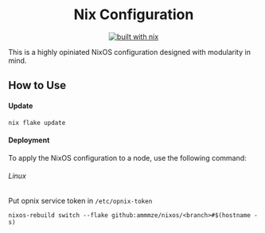 <div align="center">

# Nix Configuration

[![built with nix](https://img.shields.io/badge/built_with_nix-blue?style=for-the-badge&logo=nixos&logoColor=white)](https://builtwithnix.org)

</div>

This is a highly opiniated NixOS configuration designed with modularity in mind.
<!--
The following tools are used in this stack:

- [deploy-rs]
- [nix-darwin]
-->
## How to Use

#### Update

```console
nix flake update
```

#### Deployment

To apply the NixOS configuration to a node, use the following command:

<!--
###### deploy-rs

```console
deploy .#$(hostname)
```
-->

###### Linux

Put opnix service token in `/etc/opnix-token`

```console
nixos-rebuild switch --flake github:ammmze/nixos/<branch>#$(hostname -s)
```
<!--
###### MacOS
```console
darwin-rebuild switch --flake .#$(hostname -s)
```

###### nixos-anywhere
```nix
nix run github:nix-community/nixos-anywhere -- --flake .#$(hostname) --build-on-remote nixos@<ip-address>
```
-->
